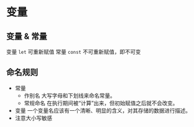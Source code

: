 # 变量 

## 变量 & 常量

变量 `let` 可重新赋值
常量 `const` 不可重新赋值，即不可变

## 命名规则

- 常量
  - 作别名
    大写字母和下划线来命名常量。
  - 常规命名
    在执行期间被“计算”出来，但初始赋值之后就不会改变。
- 变量
  一个变量名应该有一个清晰、明显的含义，对其存储的数据进行描述。
- 注意大小写敏感

